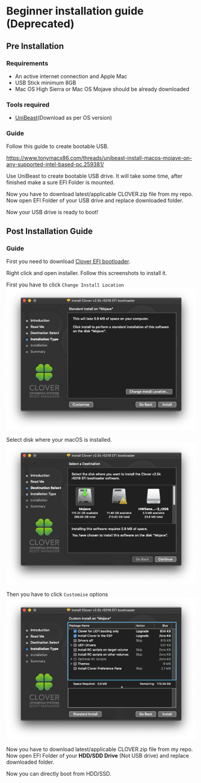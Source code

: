 # Beginner installation guide (Deprecated)

## Pre Installation

### Requirements
 - An active internet connection and Apple Mac
 - USB Stick minimum 8GB
 - Mac OS High Sierra or Mac OS Mojave should be already downloaded
 
### Tools required
 - [UniBeast](https://www.tonymacx86.com/resources/categories/tonymacx86-downloads.3)(Download as per OS version)
 

 ### Guide
 Follow this guide to create bootable USB.

 https://www.tonymacx86.com/threads/unibeast-install-macos-mojave-on-any-supported-intel-based-pc.259381/

 Use UniBeast to create bootable USB drive. It will take some time, after finished make a sure EFI Folder is mounted. 

 Now you have to download latest/applicable CLOVER.zip file from my repo. Now open EFI Folder of your USB drive and replace downloaded folder.

 Now your USB drive is ready to boot!

 ## Post Installation Guide

 ### Guide
 
 First you need to download [Clover EFI bootloader](https://sourceforge.net/projects/cloverefiboot/).

 Right click and open installer. Follow this screenshots to install it.

 First you have to click `Change Install Location`
 ![alt text](assets/Screenshots/clover_installer_1.png)

 Select disk where your macOS is installed.
 ![alt text](assets/Screenshots/clover_installer_2.png)

 Then you have to click `Customise` options
 ![alt text](assets/Screenshots/clover_installer_3.png)

 Now you have to download latest/applicable CLOVER.zip file from my repo. Now open EFI Folder of your **HDD/SDD Drive** (Not USB drive) and replace downloaded folder.

 Now you can directly boot from HDD/SSD.
